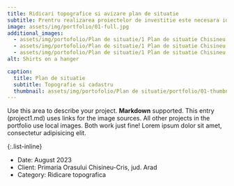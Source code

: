 ```yaml
---
title: Ridicari topografice si avizare plan de situatie
subtitle: Prentru realizarea proiectelor de investitie este necesara identificarea zonei impreuna cu toate caracteristicile particulare. Pentru acest lucru, este necesar realizarea unui plan de situatie, in functie de dimensiunile proiectului si dimnesiunea zonei de studiu.
image: assets/img/portfolio/01-full.jpg
additional_images:
  - assets/img/portofolio/Plan de situatie/1 Plan de situatie Chisineu Cris1.jpg
  - assets/img/portofolio/Plan de situatie/1 Plan de situatie Chisineu Cris2.jpg
  - assets/img/portofolio/Plan de situatie/1 Plan de situatie Chisineu Cris3.jpg
alt: Shirts on a hanger

caption:
  title: Plan de situatie
  subtitle: Topografie si cadastru
  thumbnail: assets/img/portofolio/Plan de situatie/portfolio/01-thumbnail.jpg
---
```

Use this area to describe your project. **Markdown** supported. This entry (project1.md) uses links for the image sources. All other projects in the portfolio use local images. Both work just fine! Lorem ipsum dolor sit amet, consectetur adipisicing elit. 

{:.list-inline}
- Date: August 2023
- Client: Primaria Orasului Chisineu-Cris, jud. Arad
- Category: Ridicare topografica


